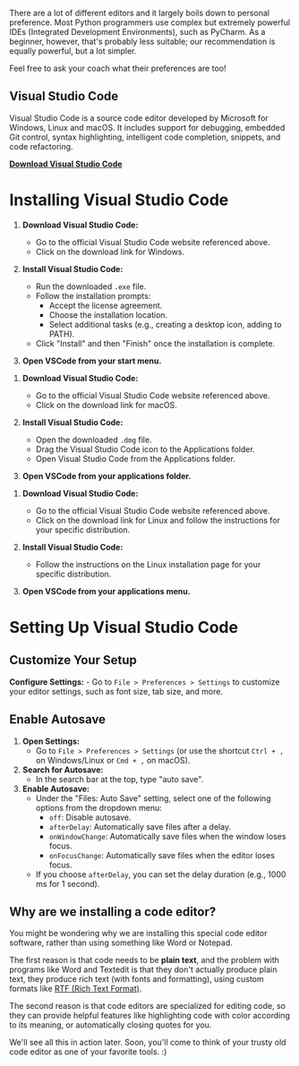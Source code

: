 There are a lot of different editors and it largely boils down to personal preference. Most Python programmers use complex but extremely powerful IDEs (Integrated Development Environments), such as PyCharm. As a beginner, however, that's probably less suitable; our recommendation is equally powerful, but a lot simpler.

Feel free to ask your coach what their preferences are too!

## Visual Studio Code

Visual Studio Code is a source code editor developed by Microsoft for Windows, Linux and macOS. It includes support for debugging, embedded Git control, syntax highlighting, intelligent code completion, snippets, and code refactoring.

**[Download Visual Studio Code](https://code.visualstudio.com/)**

# Installing Visual Studio Code

<!--sec data-title="VSCode Install for Windows" data-id="ide_windows"
data-collapse=true ces-->

1. **Download Visual Studio Code:**
   - Go to the official Visual Studio Code website referenced above.
   - Click on the download link for Windows.

2. **Install Visual Studio Code:**
   - Run the downloaded `.exe` file.
   - Follow the installation prompts:
     - Accept the license agreement.
     - Choose the installation location.
     - Select additional tasks (e.g., creating a desktop icon, adding to PATH).
   - Click "Install" and then "Finish" once the installation is complete.

3. **Open VSCode from your start menu.**

<!--endsec-->

<!--sec data-title="VSCode Install for Mac" data-id="ide_mac"
data-collapse=true ces-->

1. **Download Visual Studio Code:**
   - Go to the official Visual Studio Code website referenced above.
   - Click on the download link for macOS.

2. **Install Visual Studio Code:**
   - Open the downloaded `.dmg` file.
   - Drag the Visual Studio Code icon to the Applications folder.
   - Open Visual Studio Code from the Applications folder.

3. **Open VSCode from your applications folder.**

<!--endsec-->

<!--sec data-title="VSCode Install for Linux" data-id="ide_linx"
data-collapse=true ces-->

1. **Download Visual Studio Code:**
   - Go to the official Visual Studio Code website referenced above.
   - Click on the download link for Linux and follow the instructions for your specific distribution.

2. **Install Visual Studio Code:**
   - Follow the instructions on the Linux installation page for your specific distribution.

3. **Open VSCode from your applications menu.**

<!--endsec-->

# Setting Up Visual Studio Code

## Customize Your Setup
**Configure Settings:**
    - Go to `File > Preferences > Settings` to customize your editor settings, such as font size, tab size, and more.

## Enable Autosave
1. **Open Settings:**
   - Go to `File > Preferences > Settings` (or use the shortcut `Ctrl + ,` on Windows/Linux or `Cmd + ,` on macOS).
2. **Search for Autosave:**
   - In the search bar at the top, type "auto save".
3. **Enable Autosave:**
   - Under the "Files: Auto Save" setting, select one of the following options from the dropdown menu:
     - `off`: Disable autosave.
     - `afterDelay`: Automatically save files after a delay.
     - `onWindowChange`: Automatically save files when the window loses focus.
     - `onFocusChange`: Automatically save files when the editor loses focus.
   - If you choose `afterDelay`, you can set the delay duration (e.g., 1000 ms for 1 second).

## Why are we installing a code editor?

You might be wondering why we are installing this special code editor software, rather than using something like Word or Notepad.

The first reason is that code needs to be **plain text**, and the problem with programs like Word and Textedit is that they don't actually produce plain text, they produce rich text (with fonts and formatting), using custom formats like [RTF (Rich Text Format)](https://en.wikipedia.org/wiki/Rich_Text_Format).

The second reason is that code editors are specialized for editing code, so they can provide helpful features like highlighting code with color according to its meaning, or automatically closing quotes for you.

We'll see all this in action later. Soon, you'll come to think of your trusty old code editor as one of your favorite tools. :)

